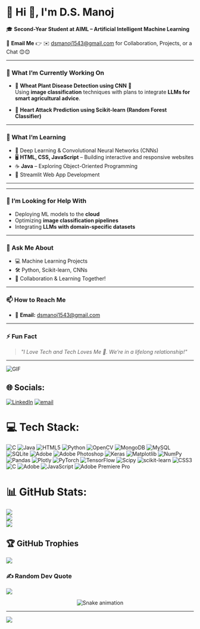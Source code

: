 # 💫 Hi 👋, I'm D.S. Manoj

🎓 **Second-Year Student at AIML – Artificial Intelligent Machine Learning**  


📧 **Email Me** 👉 ✉️ [dsmanoj1543@gmail.com](mailto:dsmanoj1543@gmail.com) for Collaboration, Projects, or a Chat 😊😊

---

### 🚀 What I’m Currently Working On
- 🔬 **Wheat Plant Disease Detection using CNN** 🌿  
   Using **image classification** techniques with plans to integrate **LLMs for smart agricultural advice**.

- 🧠 **Heart Attack Prediction using Scikit-learn (Random Forest Classifier)**  

---

### 🌱 What I’m Learning
- 🧠 Deep Learning & Convolutional Neural Networks (CNNs)  
- 🖥️ **HTML, CSS, JavaScript** – Building interactive and responsive websites  
- ☕ **Java** – Exploring Object-Oriented Programming 
- 🧪 Streamlit Web App Development

---

---

### 🤔 I’m Looking for Help With
- Deploying ML models to the **cloud**  
- Optimizing **image classification pipelines**  
- Integrating **LLMs with domain-specific datasets**

---

### 💬 Ask Me About
- 💻 Machine Learning Projects  
- 🛠️ Python, Scikit-learn, CNNs  
- 🤝 Collaboration & Learning Together!

---

### 📫 How to Reach Me
- 📩 **Email:** [dsmanoj1543@gmail.com](mailto:dsmanoj1543@gmail.com)

---

### ⚡ Fun Fact
> _"I Love Tech and Tech Loves Me 💙. We’re in a lifelong relationship!"_

---

![GIF](https://media.giphy.com/media/26tn33aiTi1jkl6H6/giphy.gif)

## 🌐 Socials:
[![LinkedIn](https://img.shields.io/badge/LinkedIn-%230077B5.svg?logo=linkedin&logoColor=white)](https://linkedin.com/in/DsManoj) [![email](https://img.shields.io/badge/Email-D14836?logo=gmail&logoColor=white)](mailto:dsmanoj1543@gmail.com) 

# 💻 Tech Stack:
![C](https://img.shields.io/badge/c-%2300599C.svg?style=for-the-badge&logo=c&logoColor=white) ![Java](https://img.shields.io/badge/java-%23ED8B00.svg?style=for-the-badge&logo=openjdk&logoColor=white) ![HTML5](https://img.shields.io/badge/html5-%23E34F26.svg?style=for-the-badge&logo=html5&logoColor=white) ![Python](https://img.shields.io/badge/python-3670A0?style=for-the-badge&logo=python&logoColor=ffdd54) ![OpenCV](https://img.shields.io/badge/opencv-%23white.svg?style=for-the-badge&logo=opencv&logoColor=white) ![MongoDB](https://img.shields.io/badge/MongoDB-%234ea94b.svg?style=for-the-badge&logo=mongodb&logoColor=white) ![MySQL](https://img.shields.io/badge/mysql-4479A1.svg?style=for-the-badge&logo=mysql&logoColor=white) ![SQLite](https://img.shields.io/badge/sqlite-%2307405e.svg?style=for-the-badge&logo=sqlite&logoColor=white) ![Adobe](https://img.shields.io/badge/adobe-%23FF0000.svg?style=for-the-badge&logo=adobe&logoColor=white) ![Adobe Photoshop](https://img.shields.io/badge/adobe%20photoshop-%2331A8FF.svg?style=for-the-badge&logo=adobe%20photoshop&logoColor=white) ![Keras](https://img.shields.io/badge/Keras-%23D00000.svg?style=for-the-badge&logo=Keras&logoColor=white) ![Matplotlib](https://img.shields.io/badge/Matplotlib-%23ffffff.svg?style=for-the-badge&logo=Matplotlib&logoColor=black) ![NumPy](https://img.shields.io/badge/numpy-%23013243.svg?style=for-the-badge&logo=numpy&logoColor=white) ![Pandas](https://img.shields.io/badge/pandas-%23150458.svg?style=for-the-badge&logo=pandas&logoColor=white) ![Plotly](https://img.shields.io/badge/Plotly-%233F4F75.svg?style=for-the-badge&logo=plotly&logoColor=white) ![PyTorch](https://img.shields.io/badge/PyTorch-%23EE4C2C.svg?style=for-the-badge&logo=PyTorch&logoColor=white) ![TensorFlow](https://img.shields.io/badge/TensorFlow-%23FF6F00.svg?style=for-the-badge&logo=TensorFlow&logoColor=white) ![Scipy](https://img.shields.io/badge/SciPy-%230C55A5.svg?style=for-the-badge&logo=scipy&logoColor=%white) ![scikit-learn](https://img.shields.io/badge/scikit--learn-%23F7931E.svg?style=for-the-badge&logo=scikit-learn&logoColor=white) ![CSS3](https://img.shields.io/badge/css3-%231572B6.svg?style=for-the-badge&logo=css3&logoColor=white) ![C](https://img.shields.io/badge/c-%2300599C.svg?style=for-the-badge&logo=c&logoColor=white) ![Adobe](https://img.shields.io/badge/adobe-%23FF0000.svg?style=for-the-badge&logo=adobe&logoColor=white) ![JavaScript](https://img.shields.io/badge/javascript-%23323330.svg?style=for-the-badge&logo=javascript&logoColor=%23F7DF1E) ![Adobe Premiere Pro](https://img.shields.io/badge/Adobe%20Premiere%20Pro-9999FF.svg?style=for-the-badge&logo=Adobe%20Premiere%20Pro&logoColor=white)
# 📊 GitHub Stats:
![](https://github-readme-stats.vercel.app/api?username=Manoj-DharmaLingam&theme=dark&hide_border=false&include_all_commits=true&count_private=false)<br/>
![](https://nirzak-streak-stats.vercel.app/?user=Manoj-DharmaLingam&theme=dark&hide_border=false)<br/>
![](https://github-readme-stats.vercel.app/api/top-langs/?username=Manoj-DharmaLingam&theme=dark&hide_border=false&include_all_commits=true&count_private=false&layout=compact)

## 🏆 GitHub Trophies
![](https://github-profile-trophy.vercel.app/?username=Manoj-DharmaLingam&theme=shadow_blue&no-frame=false&no-bg=false&margin-w=4)

### ✍️ Random Dev Quote
![](https://quotes-github-readme.vercel.app/api?type=horizontal&theme=radical)



<div align="center">
  <img src="https://profile-readme-generator.com/assets/snake.svg" alt="Snake animation" />
</div>


---
[![](https://visitcount.itsvg.in/api?id=Manoj-DharmaLingam&icon=4&color=0)](https://visitcount.itsvg.in)

<!-- Proudly created with GPRM ( https://gprm.itsvg.in ) -->
